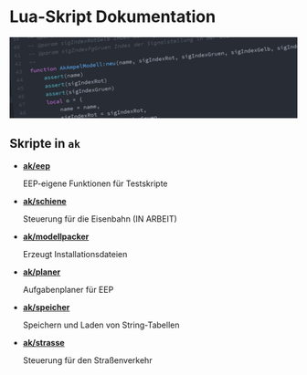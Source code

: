 # Lua-Skript Dokumentation

![SourceCode](../../assets/headers/SourceCode.png)

## Skripte in `ak`
* __[ak/eep](eep/README.md)__

  EEP-eigene Funktionen für Testskripte

* __[ak/schiene](schiene/README.md)__

  Steuerung für die Eisenbahn (IN ARBEIT)

* __[ak/modellpacker](modellpacker/README.md)__

  Erzeugt Installationsdateien

* __[ak/planer](planer/README.md)__

  Aufgabenplaner für EEP

* __[ak/speicher](speicher/README.md)__

  Speichern und Laden von String-Tabellen

* __[ak/strasse](strasse/README.md)__

  Steuerung für den Straßenverkehr
